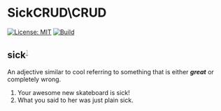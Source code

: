 # SickCRUD\CRUD

[![License: MIT](https://img.shields.io/badge/License-MIT-green.svg?style=flat-square)](https://opensource.org/licenses/MIT)
[![Build](https://img.shields.io/travis/SickCRUD/CRUD/master.svg?style=flat-square)](https://travis-ci.org/SickCRUD/CRUD)

## sick<sup style="font-weight: 100; font-size: 15px;">[1](https://www.urbandictionary.com/define.php?term=sick "Urban Dictionary.")</sup>
An adjective similar to cool referring to something that is either **_great_** or completely wrong.

1. Your awesome new skateboard is sick! 
2. What you said to her was just plain sick.
##
